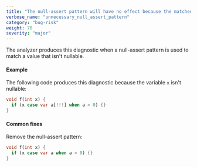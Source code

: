 ```yaml
---
title: "The null-assert pattern will have no effect because the matched type isn't nullable."
verbose_name: "unnecessary_null_assert_pattern"
category: "bug-risk"
weight: 70
severity: "major"
---
```

The analyzer produces this diagnostic when a null-assert pattern is used
to match a value that isn't nullable.

#### Example

The following code produces this diagnostic because the variable `x` isn't
nullable:

```dart
void f(int x) {
  if (x case var a[!!!] when a > 0) {}
}
```

#### Common fixes

Remove the null-assert pattern:

```dart
void f(int x) {
  if (x case var a when a > 0) {}
}
```
